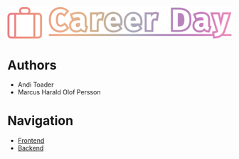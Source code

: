 ![Cover Career Day](frontend/public/logos/careerday_wide.svg)

# Authors
* Andi Toader
* Marcus Harald Olof Persson
# Navigation
* [Frontend](frontend/README.md)
* [Backend](backend/README.md)




